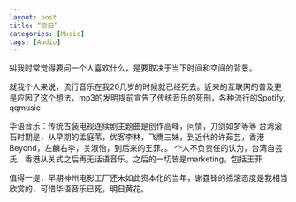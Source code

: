 ```yaml
---
layout: post
title: “念旧”
categories: [Music]
tags: [Audio]
---
```


糾我时常觉得要问一个人喜欢什么，是要取决于当下时间和空间的背景。

就我个人来说，流行音乐在我20几岁的时候就已经死去。近来的互联网的普及更是应因了这个想法，mp3的发明提前宣告了传统音乐的死刑，各种流行的Spotify, qqmusic

华语音乐：传统古装电视连续剧主题曲是创作高峰，问情，刀剑如梦等等
台湾滚石时期是，从早期的孟庭苇，优客李林，飞鹰三妹，到近代的许茹芸，香港Beyond，左麟右李，关淑怡，到后来的王菲。。
个人不负责任的认为，台湾自芸氏，香港从关式之后再无话语音乐。之后的一切皆是marketing，包括王菲

值得一提，早期神州电影工厂还未如此资本化的当年，谢霆锋的摇滚态度是我相当欣赏的，可惜华语音乐已死，明日黄花。
